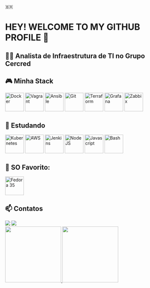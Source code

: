🇧🇷
# HEY! WELCOME TO MY GITHUB PROFILE 👋

## 🧑‍🏭 Analista de Infraestrutura de TI no Grupo Cercred
 
## 🎮 Minha Stack

<div>  <img src="https://cdn.jsdelivr.net/gh/devicons/devicon/icons/docker/docker-original-wordmark.svg" width="60" height="60" title="Docker"/>
  <img src="https://cdn.jsdelivr.net/gh/devicons/devicon/icons/vagrant/vagrant-original.svg" width="60" height="60" title="Vagrant"/>
  <img src="https://cdn.jsdelivr.net/gh/devicons/devicon/icons/ansible/ansible-original-wordmark.svg" width="60" height="60" title="Ansible"/>
  <img src="https://cdn.jsdelivr.net/gh/devicons/devicon/icons/git/git-original-wordmark.svg" width="60" height="60" title="Git"/>
  <img src="https://cdn.jsdelivr.net/gh/devicons/devicon/icons/terraform/terraform-original-wordmark.svg" width="60" height="60" title="Terraform"/>
  <img src="https://cdn.jsdelivr.net/gh/devicons/devicon/icons/grafana/grafana-original-wordmark.svg" width="60" height="60" title="Grafana"/>
  <img src="https://symbols.getvecta.com/stencil_104/1_zabbix-icon.2cccbef4e8.svg" width="60" height="60" title="Zabbix"/>
</div>          

## 🧠 Estudando

<div>
  <img src="https://cdn.jsdelivr.net/gh/devicons/devicon/icons/kubernetes/kubernetes-plain-wordmark.svg" width="60" height="60" title="Kubernetes"/>    
  <img src="https://cdn.jsdelivr.net/gh/devicons/devicon/icons/amazonwebservices/amazonwebservices-original-wordmark.svg" width="60" height="60" title="AWS"/>
  <img src="https://cdn.jsdelivr.net/gh/devicons/devicon/icons/jenkins/jenkins-original.svg" width="60" height="60" title="Jenkins"/>
  <img src="https://cdn.jsdelivr.net/gh/devicons/devicon/icons/nodejs/nodejs-original-wordmark.svg" width="60" height="60" title="NodeJS"/>
  <img src="https://cdn.jsdelivr.net/gh/devicons/devicon/icons/javascript/javascript-plain.svg" width="60" height="60" title="Javascript"/> 
  <img src="https://cdn.jsdelivr.net/gh/devicons/devicon/icons/bash/bash-original.svg" width="60" height="60" title="Bash"/>          
</div>

 ## 🤩 SO Favorito:
 
 <img src="https://cdn.jsdelivr.net/gh/devicons/devicon/icons/fedora/fedora-original.svg" width="60" height="60" title="Fedora 35">

## 📫 Contatos

<div>
<a href="https://www.linkedin.com/in/arthurbreis" target="_blank"><img src="https://img.shields.io/badge/-LinkedIn-%230077B5?style=for-the-badge&logo=linkedin&logoColor=white" target="_blank"></a>  
<a href = "mailto:arthur_dos_reis@hotmail.com"><img src="https://img.shields.io/badge/Email-D14836?style=for-the-badge&logo=gmail&logoColor=white" target="_blank"></a>
</div>

<div>
<a href="https://github.com/arthurbreis">
<img height="180em" src="https://github-readme-stats.vercel.app/api/top-langs/?username=arthurbreis&layout=compact&langs_count=7&theme=dracula"/>
<img height="180em" src="https://github-readme-stats.vercel.app/api?username=arthurbreis&show_icons=true&theme=dracula&include_all_commits=true&count_private=true"/>
</div>
